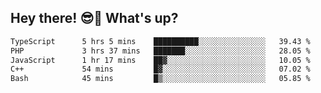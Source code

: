 ## Hey there! 😎👋 What's up?

<!--START_SECTION:waka-->

```txt
TypeScript      5 hrs 5 mins    ██████████░░░░░░░░░░░░░░░   39.43 %
PHP             3 hrs 37 mins   ███████░░░░░░░░░░░░░░░░░░   28.05 %
JavaScript      1 hr 17 mins    ██▓░░░░░░░░░░░░░░░░░░░░░░   10.05 %
C++             54 mins         █▓░░░░░░░░░░░░░░░░░░░░░░░   07.02 %
Bash            45 mins         █▒░░░░░░░░░░░░░░░░░░░░░░░   05.85 %
```

<!--END_SECTION:waka-->
